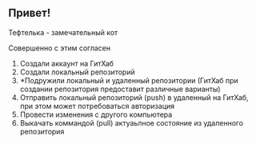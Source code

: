## Привет!

Тефтелька - замечательный кот

Совершенно с этим согласен

1. Создали аккаунт на ГитХаб
2. Создали локальный репозиторий
3. *Подружили локальный и удаленный репозитории (ГитХаб при создании репозитория предоставит различные варианты)
4. Отправить локальный репозиторий (push) в удаленный на ГитХаб, при этом может потребоваться авторизация
5. Провести изменения с другого компьютера
6. Выкачать коммандой (pull) актуаьлное состояние из удаленного репозитория